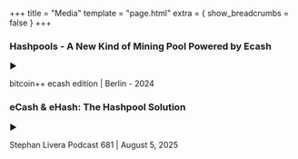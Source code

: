 +++
title = "Media"
template = "page.html"
extra = { show_breadcrumbs = false }
+++

<div class="media-grid">

<div class="media-entry">
  <h3 class="media-title">Hashpools - A New Kind of Mining Pool Powered by Ecash</h3>
  <div class="video-thumbnail" onclick="loadVideo(this, 'https://blosstr.com/e11e8de26b4f8ecd2de5ad865d0c91c7adde1c071f48f13ddc9a82505e7f0308.mp4')" style="background-image: url('https://blosstr.com/0aa8dc6ddbb74bedea1aefa4ae50d6b71a14656a90f1818a57c14379c914f3e3.avif'); background-size: cover; background-position: center;">
    <div class="play-button">▶</div>
  </div>
  <p class="media-desc">bitcoin++ ecash edition | Berlin - 2024</p>
</div>

<div class="media-entry">
  <h3 class="media-title">eCash & eHash: The Hashpool Solution</h3>
  <div class="video-thumbnail" onclick="loadVideo(this, 'https://blosstr.com/e34bf835cbb362f7173472bed837685820b3e71cb0e72b0b070fe524178681bf.mp4')" style="background-image: url('https://blosstr.com/69396a9e8177eb9935254c6df9ef9a6283562e679e635a86ad0d4933d4533048.webp'); background-size: cover; background-position: center;">
    <div class="play-button">▶</div>
  </div>
  <p class="media-desc">Stephan Livera Podcast 681 | August 5, 2025</p>
</div>

</div>

<script>
function loadVideo(thumbnailElement, videoUrl) {
  // Create video element
  const video = document.createElement('video');
  video.className = 'media-video';
  video.controls = true;
  video.preload = 'metadata';
  
  // Create source element
  const source = document.createElement('source');
  source.src = videoUrl;
  source.type = 'video/mp4';
  
  video.appendChild(source);
  
  // Add fallback text
  video.appendChild(document.createTextNode('Your browser does not support the video tag.'));
  
  // Replace thumbnail with video
  thumbnailElement.parentNode.replaceChild(video, thumbnailElement);
  
  // Auto-play the video
  video.play().catch(e => {
    console.log('Auto-play failed:', e);
  });
}
</script>